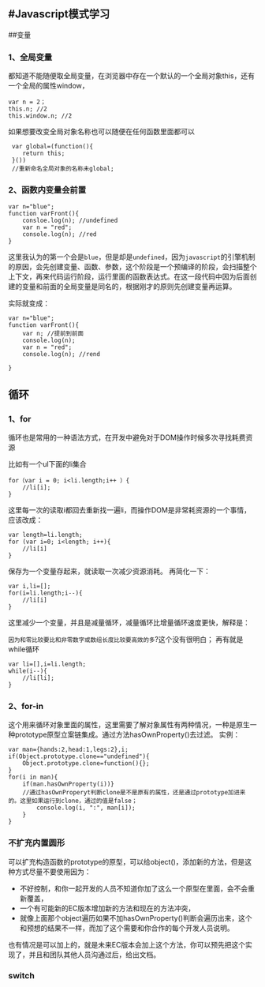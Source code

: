 #Javascript模式学习
---
##变量

### 1、全局变量
都知道不能随便取全局变量，在浏览器中存在一个默认的一个全局对象this，还有一个全局的属性window，
	
	var n = 2；
	this.n; //2
	this.window.n; //2

如果想要改变全局对象名称也可以随便在任何函数里面都可以
	 
	 var global=(function(){
	 	return this;
	 }())
	 //重新命名全局对象的名称未global;

### 2、函数内变量会前置

	var n="blue";
	function varFront(){
		consloe.log(n); //undefined
		var n = "red"; 
		console.log(n); //red
	}

这里我认为的第一个会是`blue`，但是却是`undefined`，因为`javascript`的引擎机制的原因，会先创建变量、函数、参数，这个阶段是一个预编译的阶段，会扫描整个上下文，再来代码运行阶段，运行里面的函数表达式。在这一段代码中因为后面创建的变量和前面的全局变量是同名的，根据刚才的原则先创建变量再运算。

实际就变成：

	var n="blue";
	function varFront(){
		var n; //提前到前面
		console.log(n);
		var n = "red";
		console.log(n); //rend
		
	}


## 循环

### 1、for

循环也是常用的一种语法方式，在开发中避免对于DOM操作时候多次寻找耗费资源

比如有一个ul下面的li集合
	
	for（var i = 0; i<li.length;i++ ）{
		//li[i];
	}
这里每一次的读取i都回去重新找一遍li，而操作DOM是非常耗资源的一个事情，应该改成：
	
	var length=li.length;
	for (var i=0; i<length; i++){
		//li[i]
	}
保存为一个变量存起来，就读取一次减少资源消耗。
再简化一下：
	
	var i,li=[];
	for(i=li.length;i--){
		//li[i]
	}
这里减少一个变量，并且是减量循环，减量循环比增量循环速度更快，解释是：

`因为和零比较要比和非零数字或数组长度比较要高效的多`?这个没有很明白；
再有就是while循环

	var li=[],i=li.length;
	while(i--){
		//li[li];
	}
### 2、for-in
这个用来循环对象里面的属性，这里需要了解对象属性有两种情况，一种是原生一种prototype原型立案链集成。通过方法hasOwnProperty()去过滤。
实例：

	var man={hands:2,head:1,legs:2},i;
	if(Object.prototype.clone=="undefined"){
		Object.prototype.clone=function(){};
	}
	for(i in man){
		if(man.hasOwnProperty(i))}  
		//通过hasOwnProperyt判断clone是不是原有的属性，还是通过prototype加进来的。这里如果运行到clone，通过的值是false；
			console.log(i, ":", man[i]);
		}
	}

### 不扩充内置圆形
可以扩充构造函数的prototype的原型，可以给object()，添加新的方法，但是这种方式尽量不要使用因为：
<ul>
<li>不好控制，和你一起开发的人员不知道你加了这么一个原型在里面，会不会重新覆盖，</li>
<li>一个有可能新的EC版本增加新的方法和现在的方法冲突，</li>
<li>就像上面那个object遍历如果不加hasOwnProperty()判断会遍历出来，这个和预想的结果不一样，而加了这个需要和你合作的每个开发人员说明。</li>
</ul>

也有情况是可以加上的，就是未来EC版本会加上这个方法，你可以预先把这个实现了，并且和团队其他人员沟通过后，给出文档。

### switch
